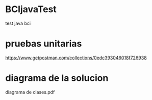 # BCIjavaTest
test java bci
# pruebas unitarias
https://www.getpostman.com/collections/0edc393046018f726938
# diagrama de la solucion
diagrama de clases.pdf
